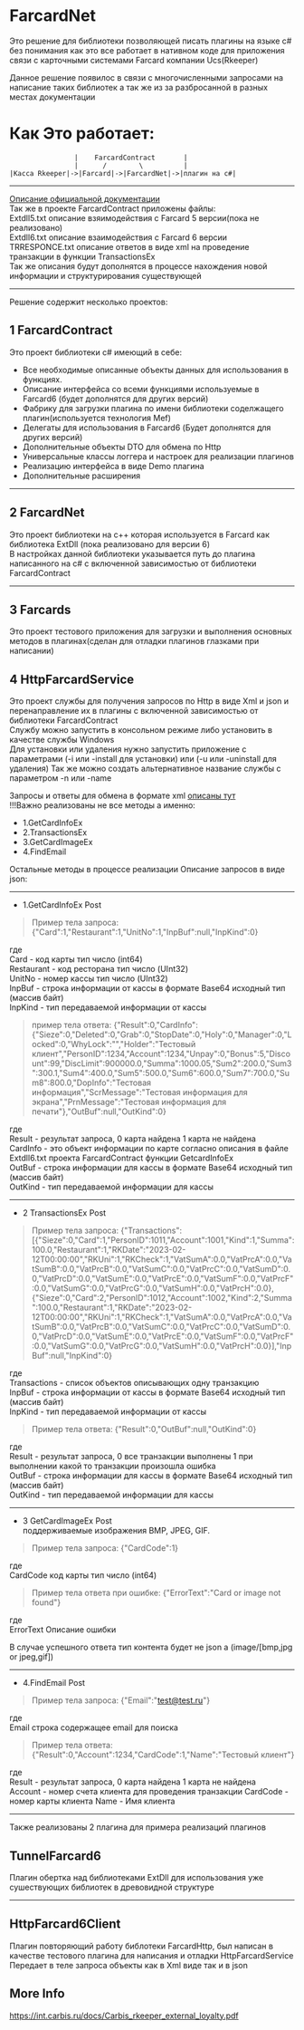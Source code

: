 # FarcardNet

Это решение для библиотеки позволяющей писать плагины на языке c# 
без понимания как это все работает в нативном коде 
для приложения связи с карточными системами Farcard компании Ucs(Rkeeper)

Данное решение появилос в связи с многочисленными запросами на написание таких библиотек а так же из за разбросанной в разных местах документации

# Как Это работает:
				    |    FarcardContract       |
				    |      /        \	       |
	|Касса Rkeeper|->|Farcard|->|FarcardNet|->|плагин на c#| 


---
[Описание официальной документации](https://docs.rkeeper.ru/crm/nastrojka-farcards-dlya-vneshnej-sistemy-loyal-nosti-51413658.html)  
Так же в проекте FarcardContract приложены файлы:  
Extdll5.txt описание взяимодействия с Farcard 5 версии(пока не реализовано)  
Extdll6.txt описание взаимодействия с Farcard 6 версии  
TRRESPONCE.txt описание ответов в виде xml на проведение транзакции в функции TransactionsEx  
Так же описания будут дополнятся в процессе нахождения новой информации и структурирования существующей

---
Решение содержит несколько проектов:

## 1 FarсardContract
 Это проект библиотеки c# имеющий в себе:
- Все необходимые описанные объекты данных для использования в функциях.
- Описание интерфейса со всеми функциями используемые в Farcard6 (будет дополнятся для других версий)
- Фабрику для загрузки плагина по имени библиотеки соделжащего плагин(используется технология Mef)
- Делегаты для использования в Farcard6 (Будет дополнятся для других версий)
- Дополнительные объекты DTO для обмена по Http
- Универсальные классы логгера и настроек для реализации плагинов
- Реализацию интерфейса в виде Demo плагина
- Дополнительные расширения
---
## 2 FarcardNet
Это проект библиотеки на с++ которая используется в Farcard как библиотека ExtDll (пока реализовано для версии 6)  
В настройках данной библиотеки указывается путь до плагина написанного на c# с включенной зависимостью от библиотеки FarcardContract 
  
  ---
## 3 Farcards
Это проект тестового приложения для загрузки и выполнения основных методов в плагинах(сделан для отладки плагинов глазками при написании) 
## 4 HttpFarcardService 
Это проект службы для получения запросов по Http в виде Xml и json и перенаправление их в плагины с включенной зависимостью от библиотеки FarcardContract  
Службу можно запустить в консольном режиме либо установить в качестве службы Windows  
Для установки или удаления нужно запустить приложение с параметрами (-i или -install для установки) или (-u или -uninstall для удаления) 
Так же можно создать альтернативное название службы с параметром -n или -name 

Запросы и ответы для обмена в формате xml [описаны тут](https://docs.rkeeper.ru/crm/http-protokol-dlya-farcards-19611635.html)  
!!!Важно реализованы не все методы а именно:
 - 1.GetCardInfoEx
 - 2.TransactionsEx
 - 3.GetCardImageEx
 - 4.FindEmail

 Oстальные методы в процессе реализации
 Описание запросов в виде json:
 
 ---
 - 1.GetCardInfoEx Post 
 >Пример тела запросa:
 {"Card":1,"Restaurant":1,"UnitNo":1,"InpBuf":null,"InpKind":0}  
 
где  
Card - код карты тип число (int64)  
Restaurant - код ресторана тип число (UInt32)  
UnitNo - номер кассы тип число (UInt32)  
InpBuf - строка информации от кассы в формате Base64 исходный тип (массив байт)  
InpKind - тип передаваемой информации от кассы
> пример тела ответа:
{"Result":0,"CardInfo":{"Sieze":0,"Deleted":0,"Grab":0,"StopDate":0,"Holy":0,"Manager":0,"Locked":0,"WhyLock":"","Holder":"Тестовый клиент","PersonID":1234,"Account":1234,"Unpay":0,"Bonus":5,"Discount":99,"DiscLimit":900000.0,"Summa":1000.05,"Sum2":200.0,"Sum3":300.1,"Sum4":400.0,"Sum5":500.0,"Sum6":600.0,"Sum7":700.0,"Sum8":800.0,"DopInfo":"Тестовая информация","ScrMessage":"Тестовая информация для экрана","PrnMessage":"Тестовая информация для печати"},"OutBuf":null,"OutKind":0}

где  
Result - результат запроса, 0 карта найдена 1 карта не найдена  
CardInfo - это объект информации по карте согласно описания в файле Extdll6.txt проекта FarcardContract функции GetcardInfoEx  
OutBuf - строка информации для кассы в формате Base64 исходный тип (массив байт)  
OutKind - тип передаваемой информации для кассы

---
- 2 TransactionsEx Post
>Пример тела запроса:
{"Transactions":[{"Sieze":0,"Card":1,"PersonID":1011,"Account":1001,"Kind":1,"Summa":100.0,"Restaurant":1,"RKDate":"2023-02-12T00:00:00","RKUni":1,"RKCheck":1,"VatSumA":0.0,"VatPrcA":0.0,"VatSumB":0.0,"VatPrcB":0.0,"VatSumC":0.0,"VatPrcC":0.0,"VatSumD":0.0,"VatPrcD":0.0,"VatSumE":0.0,"VatPrcE":0.0,"VatSumF":0.0,"VatPrcF":0.0,"VatSumG":0.0,"VatPrcG":0.0,"VatSumH":0.0,"VatPrcH":0.0},{"Sieze":0,"Card":2,"PersonID":1012,"Account":1002,"Kind":2,"Summa":100.0,"Restaurant":1,"RKDate":"2023-02-12T00:00:00","RKUni":1,"RKCheck":1,"VatSumA":0.0,"VatPrcA":0.0,"VatSumB":0.0,"VatPrcB":0.0,"VatSumC":0.0,"VatPrcC":0.0,"VatSumD":0.0,"VatPrcD":0.0,"VatSumE":0.0,"VatPrcE":0.0,"VatSumF":0.0,"VatPrcF":0.0,"VatSumG":0.0,"VatPrcG":0.0,"VatSumH":0.0,"VatPrcH":0.0}],"InpBuf":null,"InpKind":0}

где  
Transactions - список объектов описывающих одну транзакцию  
InpBuf - строка информации от кассы в формате Base64 исходный тип (массив байт)  
InpKind - тип передаваемой информации от кассы

>Пример тела ответа:
{"Result":0,"OutBuf":null,"OutKind":0}
  
где  
Result - результат запроса, 0 все транзакции выполнены 1 при выполнении какой то транзакции произошла ошибка  
OutBuf - строка информации для кассы в формате Base64 исходный тип (массив байт)  
OutKind - тип передаваемой информации для кассы

---
- 3 GetCardImageEx Post  
поддерживаемые изображения BMP, JPEG, GIF.
>Пример тела запроса:
{"CardCode":1}

где  
CardCode код карты тип число (int64)

>Пример тела ответа при ошибке:
{"ErrorText":"Card or image not found"}

где  
ErrorText Описание ошибки

В случае успешного ответа тип контента будет не json а (image/[bmp,jpg or jpeg,gif]) 

---
 - 4.FindEmail Post
 >Пример тела запроса:
{"Email":"test@test.ru"}

где  
Email строка содержащее email для поиска

>Пример тела ответа:
{"Result":0,"Account":1234,"CardCode":1,"Name":"Тестовый клиент"}  

где  
Result - результат запроса, 0 карта найдена 1 карта не найдена  
Account - номер счета клиента для проведения транзакции
CardCode - номер карты клиента
Name - Имя клиента

---
Также реализованы 2 плагина для примера реализаций плагинов
## TunnelFarcard6 
Плагин обертка над библиотеками ExtDll для использования уже сушествующих библиотек в древовидной структуре

---
## HttpFarcard6Client
Плагин повторяющий работу библотеки FarcardHttp, был написан в качестве тестового плагина для написания и отладки HttpFarcardService
Передает в теле запроса объекты как в Xml виде так и в json 


## More Info
https://int.carbis.ru/docs/Carbis_rkeeper_external_loyalty.pdf